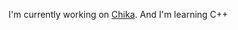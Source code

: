 I'm currently working on [Chika](https://discord.com/oauth2/authorize?client_id=723745070573944902&permissions=1099981777942&scope=applications.commands+bot). And I'm learning C++

<!--
**Pandadroid/Pandadroid** is a ✨ _special_ ✨ repository because its `README.md` (this file) appears on your GitHub profile.

Here are some ideas to get you started:

- 🔭 I’m currently working on ...
- 🌱 I’m currently learning ...
- 👯 I’m looking to collaborate on ...
- 🤔 I’m looking for help with ...
- 💬 Ask me about ...
- 📫 How to reach me: ...
- 😄 Pronouns: ...
- ⚡ Fun fact: ...
-->
